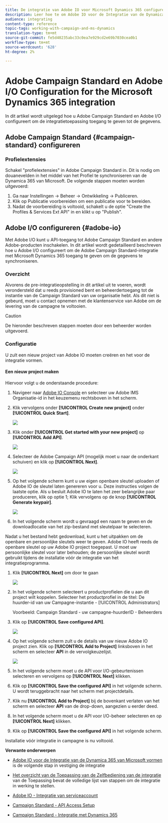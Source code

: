 ```yaml
---
title: De integratie van Adobe IO voor Microsoft Dynamics 365 configureren
description: Leer hoe te om Adobe IO voor de Integratie van de Dynamica 365 van Microsoft te vormen.
audience: integrating
content-type: reference
topic-tags: working-with-campaign-and-ms-dynamics
translation-type: tm+mt
source-git-commit: fe5d40235abc33c0ea7e929cd2e69b7030cea0b1
workflow-type: tm+mt
source-wordcount: '628'
ht-degree: 2%

---
```



# Adobe Campaign Standard en Adobe I/O Configuration for the Microsoft Dynamics 365 integration

In dit artikel wordt uitgelegd hoe u Adobe Campaign Standard en Adobe I/O configureert om de integratietoepassing toegang te geven tot de gegevens.

## Adobe Campaign Standard {#campaign-standard} configureren

### Profielextensies

Schakel &quot;profielextensies&quot; in Adobe Campaign Standard in.   Dit is nodig om douanevelden in het middel van het Profiel te synchroniseren van de Dynamica 365 van Microsoft.   De volgende stappen moeten worden uitgevoerd:

1. Ga naar Instellingen -> Beheer -> Ontwikkeling -> Publiceren.
1. Klik op Publicatie voorbereiden om een publicatie voor te bereiden.
1. Nadat de voorbereiding is voltooid, schakelt u de optie &quot;Create the Profiles &amp; Services Ext API&quot; in en klikt u op &quot;Publish&quot;.

## Adobe I/O configureren {#adobe-io}

Met Adobe I/O kunt u API-toegang tot Adobe Campaign Standard en andere Adobe-producten inschakelen.   In dit artikel wordt gedetailleerd beschreven hoe u Adobe I/O configureert om de Adobe Campaign Standard-integratie met Microsoft Dynamics 365 toegang te geven om de gegevens te synchroniseren.

### Overzicht

Alvorens de pre-integratieopstelling in dit artikel uit te voeren, wordt verondersteld dat u reeds provisioned bent en beheerdertoegang tot de instantie van de Campaign Standard van uw organisatie hebt.  Als dit niet is gebeurd, moet u contact opnemen met de klantenservice van Adobe om de levering van de campagne te voltooien.

>[!CAUTION]
>
>De hieronder beschreven stappen moeten door een beheerder worden uitgevoerd.

### Configuratie

U zult een nieuw project van Adobe IO moeten creëren en het voor de integratie vormen.

#### Een nieuw project maken

Hiervoor volgt u de onderstaande procedure:

1. Navigeer naar [Adobe IO Console](https://console.adobe.io/home#) en selecteer uw Adobe IMS Organisatie-id in het keuzemenu rechtsboven in het scherm.

1. Klik vervolgens onder **[!UICONTROL Create new project]** onder **[!UICONTROL Quick Start]**.

   ![](assets/adobeIO1.png)

1. Klik onder **[!UICONTROL Get started with your new project]** op **[!UICONTROL Add API]**.

   ![](assets/adobeIO2.png)

1. Selecteer de Adobe Campaign API (mogelijk moet u naar de onderkant schuiven) en klik op **[!UICONTROL Next]**.

   ![](assets/adobeIO3.png)

1. Op het volgende scherm kunt u uw eigen openbare sleutel uploaden of Adobe IO de sleutel laten genereren voor u. Deze instructies volgen de laatste optie. Als u besluit Adobe IO te laten het zeer belangrijke paar produceren, klik op optie 1; Klik vervolgens op de knop **[!UICONTROL Generate keypair]**.

   ![](assets/adobeIO4.png)

1. In het volgende scherm wordt u gevraagd een naam te geven en de downloadlocatie van het zip-bestand met sleutelpaar te selecteren.

Nadat u het bestand hebt gedownload, kunt u het uitpakken om de openbare en persoonlijke sleutels weer te geven. Adobe IO heeft reeds de openbare sleutel op uw Adobe IO project toegepast. U moet uw persoonlijke sleutel voor later behouden; de persoonlijke sleutel wordt gebruikt tijdens de installatie vóór de integratie van het integratieprogramma.

1. Klik **[!UICONTROL Next]** om door te gaan

   ![](assets/adobeIO5.png)

1. In het volgende scherm selecteert u productprofielen die u aan dit project wilt koppelen. Selecteer het productprofiel in de titel: De huurder-id van uw Campagne-instantie - [!UICONTROL Administrators]

   Voorbeeld: Campaign Standard - uw campagne-huurderID - Beheerders

1. Klik op **[!UICONTROL Save configured API]**.

   ![](assets/adobeIO6.png)

1. Op het volgende scherm zult u de details van uw nieuw Adobe IO project zien. Klik op **[!UICONTROL Add to Project]** linksboven in het scherm en selecteer **API** in de vervolgkeuzelijst.

   ![](assets/adobeIO7.png)

1. In het volgende scherm moet u de API voor I/O-gebeurtenissen selecteren en vervolgens op **[!UICONTROL Next]** klikken.

1. Klik op **[!UICONTROL Save the configured API]** in het volgende scherm.  U wordt teruggebracht naar het scherm met projectdetails.

1. Klik nu **[!UICONTROL Add to Project]** bij de bovenkant verlaten van het scherm en selecteer **API** van de drop-down, aangezien u eerder deed.

1. In het volgende scherm moet u de API voor I/O-beheer selecteren en op **[!UICONTROL Next]** klikken.

1. Klik op **[!UICONTROL Save the configured API]** in het volgende scherm.

Installatie vóór integratie in campagne is nu voltooid.

**Verwante onderwerpen**

* [Adobe IO voor de Integratie van de Dynamica 365 van Microsoft vormen ](../../integrating/using/d365-acs-configure-adobe-io.md) is de volgende stap in vestiging de integratie
* [Het overzicht van de Toepassing van de Zelfbediening van de integratie ](../../integrating/using/d365-acs-self-service-app-quick-start-guide.md) van de Toepassing bevat de volledige lijst van stappen om de integratie in werking te stellen.


* [Adobe IO - Integratie van serviceaccount](https://www.adobe.io/authentication/auth-methods.html#!AdobeDocs/adobeio-auth/master/AuthenticationOverview/ServiceAccountIntegration.md)
* [Campaign Standard - API Access Setup](../../api/using/setting-up-api-access.md)
* [Campaign Standard - Integratie met Dynamics 365](../../integrating/using/d365-acs-configure-d365.md)
